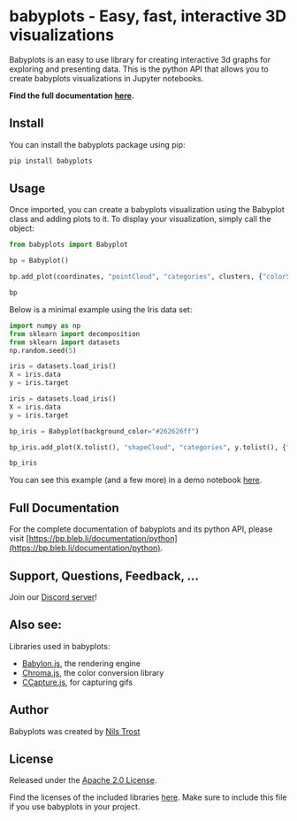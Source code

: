 # babyplots - Easy, fast, interactive 3D visualizations

Babyplots is an easy to use library for creating interactive 3d graphs for exploring and presenting data. This is the python API that allows you to create babyplots visualizations in Jupyter notebooks.

**Find the full documentation [here](https://bp.bleb.li/documentation/python).**


## Install

You can install the babyplots package using pip:

```sh
pip install babyplots
```

## Usage

Once imported, you can create a babyplots visualization using the Babyplot class and adding plots to it. To display your visualization, simply call the object:

```python
from babyplots import Babyplot

bp = Babyplot()

bp.add_plot(coordinates, "pointCloud", "categories", clusters, {"colorScale": "Paired"})

bp
```

Below is a minimal example using the Iris data set:

```python
import numpy as np
from sklearn import decomposition
from sklearn import datasets
np.random.seed(5)

iris = datasets.load_iris()
X = iris.data
y = iris.target

iris = datasets.load_iris()
X = iris.data
y = iris.target

bp_iris = Babyplot(background_color="#262626ff")

bp_iris.add_plot(X.tolist(), "shapeCloud", "categories", y.tolist(), {"shape": "sphere", "colorScale": "Set2", "showAxes": [True, True, True], "axisLabels": ["PC 1", "PC 2", "PC 3"]})

bp_iris
```

You can see this example (and a few more) in a demo notebook [here](https://derpylz.github.io/babyplots_py/).

## Full Documentation

For the complete documentation of babyplots and its python API, please visit [https://bp.bleb.li/documentation/python](https://bp.bleb.li/documentation/python).

## Support, Questions, Feedback, ...

Join our [Discord server](https://discord.gg/bbWxP8q)!

## Also see:

Libraries used in babyplots:

* [Babylon.js](https://www.babylonjs.com/), the rendering engine
* [Chroma.js](https://gka.github.io/chroma.js/), the color conversion library
* [CCapture.js](https://github.com/spite/ccapture.js/), for capturing gifs

## Author

Babyplots was created by [Nils Trost](http://nils.blebli.de)

## License

Released under the [Apache 2.0 License](LICENSE).

Find the licenses of the included libraries [here](babyplots/js/babyplots.js.LICENSE.txt). Make sure to include this file if you use babyplots in your project.



